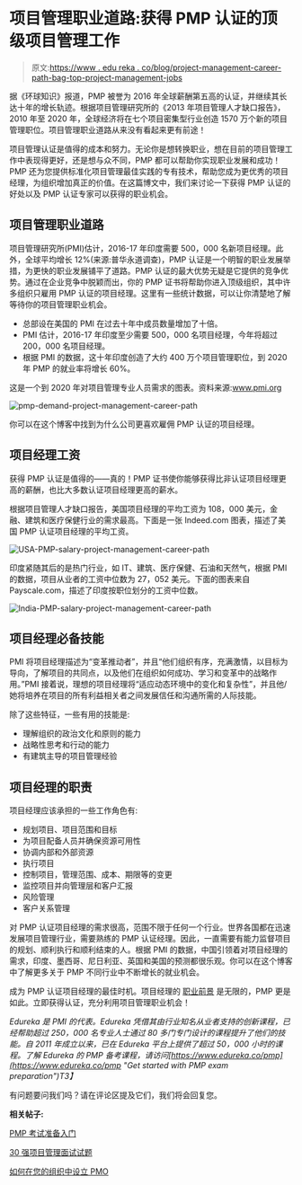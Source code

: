 # 项目管理职业道路:获得 PMP 认证的顶级项目管理工作

> 原文:[https://www . edu reka . co/blog/project-management-career-path-bag-top-project-management-jobs](https://www.edureka.co/blog/project-management-career-path-bag-top-project-management-jobs)

据《环球知识》报道，PMP 被誉为 2016 年全球薪酬第五高的认证，并继续其长达十年的增长轨迹。根据项目管理研究所的《2013 年项目管理人才缺口报告》，2010 年至 2020 年，全球经济将在七个项目密集型行业创造 1570 万个新的项目管理职位。项目管理职业道路从来没有看起来更有前途！

项目管理认证是值得的成本和努力。无论你是想转换职业，想在目前的项目管理工作中表现得更好，还是想与众不同，PMP 都可以帮助你实现职业发展和成功！PMP 还为您提供标准化项目管理最佳实践的专有技术，帮助您成为更优秀的项目经理，为组织增加真正的价值。在这篇博文中，我们来讨论一下获得 PMP 认证的好处以及 PMP 认证专家可以获得的职业机会。

## 项目管理职业道路

项目管理研究所(PMI)估计，2016-17 年印度需要 500，000 名新项目经理。此外，全球平均增长 12%(来源:普华永道调查)，PMP 认证是一个明智的职业发展举措，为更快的职业发展铺平了道路。PMP 认证的最大优势无疑是它提供的竞争优势。通过在企业竞争中脱颖而出，你的 PMP 证书将帮助你进入顶级组织，其中许多组织只雇用 PMP 认证的项目经理。这里有一些统计数据，可以让你清楚地了解等待你的项目管理职业机会。

*   总部设在美国的 PMI 在过去十年中成员数量增加了十倍。
*   PMI 估计，2016-17 年印度至少需要 500，000 名项目经理，今年将超过 200，000 名项目经理。
*   根据 PMI 的数据，这十年印度创造了大约 400 万个项目管理职位，到 2020 年 PMP 的就业率将增长 60%。

这是一个到 2020 年对项目管理专业人员需求的图表。资料来源:www.pmi.org

![pmp-demand-project-management-career-path](../Images/e19bd90eebb792a08340214e65fd2345.png)

你可以在这个博客中找到为什么公司更喜欢雇佣 PMP 认证的项目经理。

## 项目经理工资

获得 PMP 认证是值得的——真的！PMP 证书使你能够获得比非认证项目经理更高的薪酬，也比大多数认证项目经理更高的薪水。

根据项目管理人才缺口报告，美国项目经理的平均工资为 108，000 美元，金融、建筑和医疗保健行业的需求最高。下面是一张 Indeed.com 图表，描述了美国 PMP 认证项目经理的平均工资。

![USA-PMP-salary-project-management-career-path](../Images/a7df53c98138d1ac91ad5853bb0cfd7c.png)

印度紧随其后的是热门行业，如 IT、建筑、医疗保健、石油和天然气，根据 PMI 的数据，项目从业者的工资中位数为 27，052 美元。下面的图表来自 Payscale.com，描述了印度按职位划分的工资中位数。

![India-PMP-salary-project-management-career-path](../Images/c804ab877255cf4008a70ebc29d0dcde.png)

## 项目经理必备技能

PMI 将项目经理描述为“变革推动者”，并且“他们组织有序，充满激情，以目标为导向，了解项目的共同点，以及他们在组织如何成功、学习和变革中的战略作用。”PMI 接着说，理想的项目经理将“适应动态环境中的变化和复杂性”，并且他/她将培养在项目的所有利益相关者之间发展信任和沟通所需的人际技能。

除了这些特征，一些有用的技能是:

*   理解组织的政治文化和原则的能力
*   战略性思考和行动的能力
*   有建筑主导的项目管理经验

## 项目经理的职责

项目经理应该承担的一些工作角色有:

*   规划项目、项目范围和目标
*   为项目配备人员并确保资源可用性
*   协调内部和外部资源
*   执行项目
*   控制项目，管理范围、成本、期限等的变更
*   监控项目并向管理层和客户汇报
*   风险管理
*   客户关系管理

对 PMP 认证项目经理的需求很高，范围不限于任何一个行业。世界各国都在迅速发展项目管理行业，需要熟练的 PMP 认证经理。因此，一直需要有能力监督项目的规划、顺利执行和顺利结束的人。根据 PMI 的数据，中国引领着对项目经理的需求，印度、墨西哥、尼日利亚、英国和美国的预测都很乐观。你可以在这个博客中了解更多关于 PMP 不同行业中不断增长的就业机会。

成为 PMP 认证项目经理的最佳时机。项目经理的 [职业前景](https://www.edureka.co/blog/career-prospects-with-pmp-certification/ "Career prospects with PMP certification") 是无限的，PMP 更是如此。立即获得认证，充分利用项目管理职业机会！

*Edureka 是 PMI 的代表。Edureka 凭借其由行业知名从业者支持的创新课程，已经帮助超过 250，000 名专业人士通过 80 多门专门设计的课程提升了他们的技能。自 2011 年成立以来，已在 Edureka 平台上提供了超过 50，000 小时的课程。了解 Edureka 的 PMP 备考课程，请访问[https://www.edureka.co/pmp](https://www.edureka.co/pmp "Get started with PMP exam preparation")T3】*

有问题要问我们吗？请在评论区提及它们，我们将会回复您。

**相关帖子:**

[PMP 考试准备入门](https://www.edureka.co/pmp "Get started with PMP exam preparation")

[30 强项目管理面试试题](https://www.edureka.co/blog/interview-questions/top-30-project-management-interview-questions-2016/ "project management interview questions")

[如何在您的组织中设立 PMO](https://www.edureka.co/blog/how-to-set-up-a-project-management-office-in-your-organization "How to set up a PMO in your organization")